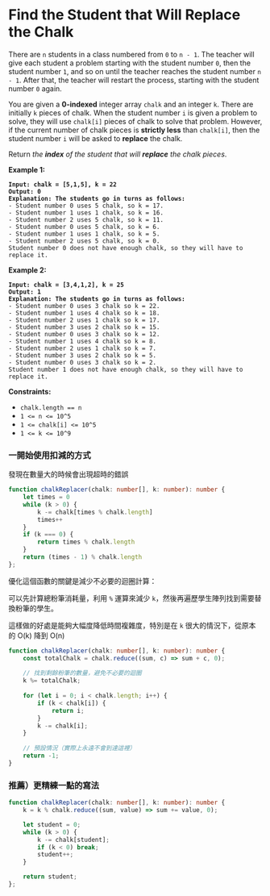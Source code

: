 # Find the Student that Will Replace the Chalk

There are `n` students in a class numbered from `0` to `n - 1`. The teacher will give each student a problem starting with the student number `0`, then the student number `1`, and so on until the teacher reaches the student number `n - 1`. After that, the teacher will restart the process, starting with the student number `0` again.

You are given a **0-indexed** integer array `chalk` and an integer `k`. There are initially `k` pieces of chalk. When the student number `i` is given a problem to solve, they will use `chalk[i]` pieces of chalk to solve that problem. However, if the current number of chalk pieces is **strictly less** than `chalk[i]`, then the student number `i` will be asked to **replace** the chalk.

Return _the **index** of the student that will **replace** the chalk pieces_.

&#x20;

**Example 1:**

<pre><code><strong>Input: chalk = [5,1,5], k = 22
</strong><strong>Output: 0
</strong><strong>Explanation: The students go in turns as follows:
</strong>- Student number 0 uses 5 chalk, so k = 17.
- Student number 1 uses 1 chalk, so k = 16.
- Student number 2 uses 5 chalk, so k = 11.
- Student number 0 uses 5 chalk, so k = 6.
- Student number 1 uses 1 chalk, so k = 5.
- Student number 2 uses 5 chalk, so k = 0.
Student number 0 does not have enough chalk, so they will have to replace it.
</code></pre>

**Example 2:**

<pre><code><strong>Input: chalk = [3,4,1,2], k = 25
</strong><strong>Output: 1
</strong><strong>Explanation: The students go in turns as follows:
</strong>- Student number 0 uses 3 chalk so k = 22.
- Student number 1 uses 4 chalk so k = 18.
- Student number 2 uses 1 chalk so k = 17.
- Student number 3 uses 2 chalk so k = 15.
- Student number 0 uses 3 chalk so k = 12.
- Student number 1 uses 4 chalk so k = 8.
- Student number 2 uses 1 chalk so k = 7.
- Student number 3 uses 2 chalk so k = 5.
- Student number 0 uses 3 chalk so k = 2.
Student number 1 does not have enough chalk, so they will have to replace it.
</code></pre>

&#x20;

**Constraints:**

* `chalk.length == n`
* `1 <= n <= 10^5`
* `1 <= chalk[i] <= 10^5`
* `1 <= k <= 10^9`

### 一開始使用扣減的方式

發現在數量大的時候會出現超時的錯誤

```typescript
function chalkReplacer(chalk: number[], k: number): number {
    let times = 0
    while (k > 0) {
        k -= chalk[times % chalk.length]
        times++
    }
    if (k === 0) {
        return times % chalk.length
    }
    return (times - 1) % chalk.length
};
```

優化這個函數的關鍵是減少不必要的迴圈計算：

可以先計算總粉筆消耗量，利用 `%` 運算來減少 `k`，然後再遍歷學生陣列找到需要替換粉筆的學生。

這樣做的好處是能夠大幅度降低時間複雜度，特別是在 `k` 很大的情況下，從原本的 O(k) 降到 O(n)

```typescript
function chalkReplacer(chalk: number[], k: number): number {
    const totalChalk = chalk.reduce((sum, c) => sum + c, 0);
    
    // 找到剩餘粉筆的數量，避免不必要的迴圈
    k %= totalChalk;
    
    for (let i = 0; i < chalk.length; i++) {
        if (k < chalk[i]) {
            return i;
        }
        k -= chalk[i];
    }
    
    // 預設情況（實際上永遠不會到達這裡）
    return -1;
}
```



### 推薦）更精練一點的寫法

```typescript
function chalkReplacer(chalk: number[], k: number): number {
    k = k % chalk.reduce((sum, value) => sum += value, 0);

    let student = 0;
    while (k > 0) {
        k -= chalk[student];
        if (k < 0) break;
        student++;
    }

    return student;
};
```
